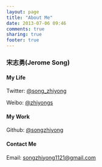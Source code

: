 ```yaml
---
layout: page
title: "About Me"
date: 2013-07-06 09:46
comments: true
sharing: true
footer: true
---
```


### 宋志勇(Jerome Song)

#### My Life

Twitter: [@song_zhiyong](https://twitter.com/#!/song_zhiyong)

Weibo: [@zhiyongs](http://weibo.com/zhiyongs)

#### My Work

Github: [@songzhiyong](https://github.com/songzhiyong/)


#### Contact Me

Email: <songzhiyong1121@gmail.com>